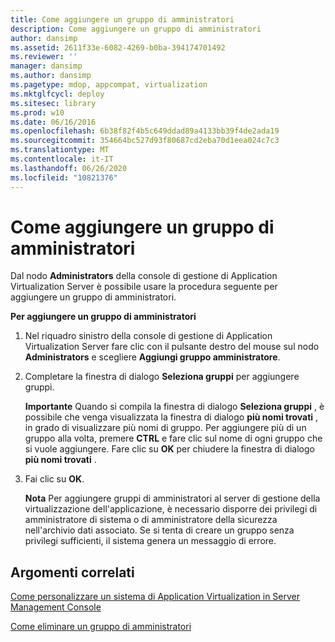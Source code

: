 ```yaml
---
title: Come aggiungere un gruppo di amministratori
description: Come aggiungere un gruppo di amministratori
author: dansimp
ms.assetid: 2611f33e-6082-4269-b0ba-394174701492
ms.reviewer: ''
manager: dansimp
ms.author: dansimp
ms.pagetype: mdop, appcompat, virtualization
ms.mktglfcycl: deploy
ms.sitesec: library
ms.prod: w10
ms.date: 06/16/2016
ms.openlocfilehash: 6b38f82f4b5c649ddad89a4133bb39f4de2ada19
ms.sourcegitcommit: 354664bc527d93f80687cd2eba70d1eea024c7c3
ms.translationtype: MT
ms.contentlocale: it-IT
ms.lasthandoff: 06/26/2020
ms.locfileid: "10821376"
---
```

# Come aggiungere un gruppo di amministratori


Dal nodo **Administrators** della console di gestione di Application Virtualization Server è possibile usare la procedura seguente per aggiungere un gruppo di amministratori.

**Per aggiungere un gruppo di amministratori**

1.  Nel riquadro sinistro della console di gestione di Application Virtualization Server fare clic con il pulsante destro del mouse sul nodo **Administrators** e scegliere **Aggiungi gruppo amministratore**.

2.  Completare la finestra di dialogo **Seleziona gruppi** per aggiungere gruppi.

    **Importante**  Quando si compila la finestra di dialogo **Seleziona gruppi** , è possibile che venga visualizzata la finestra di dialogo **più nomi trovati** , in grado di visualizzare più nomi di gruppo. Per aggiungere più di un gruppo alla volta, premere **CTRL** e fare clic sul nome di ogni gruppo che si vuole aggiungere. Fare clic su **OK** per chiudere la finestra di dialogo **più nomi trovati** .

     

3.  Fai clic su **OK**.

    **Nota**  Per aggiungere gruppi di amministratori al server di gestione della virtualizzazione dell'applicazione, è necessario disporre dei privilegi di amministratore di sistema o di amministratore della sicurezza nell'archivio dati associato. Se si tenta di creare un gruppo senza privilegi sufficienti, il sistema genera un messaggio di errore.

     

## Argomenti correlati


[Come personalizzare un sistema di Application Virtualization in Server Management Console](how-to-customize-an-application-virtualization-system-in-the-server-management-console.md)

[Come eliminare un gruppo di amministratori](how-to-delete-an-administrator-group.md)

 

 





